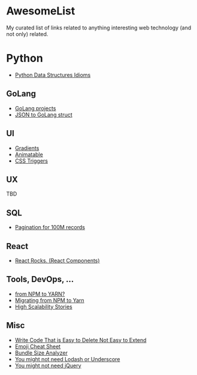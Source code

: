 # AwesomeList
My curated list of links related to anything interesting web technology (and not only) related.

# Python
- [Python Data Structures Idioms](https://dev.to/mushketyk/python-data-structures-idioms-6ae)

## GoLang
- [GoLang projects](https://github.com/golang/go/wiki/projects)
- [JSON to GoLang struct](https://mholt.github.io/json-to-go/)

## UI
- [Gradients](https://webkul.github.io/coolhue/)
- [Animatable](http://leaverou.github.io/animatable/#)
- [CSS Triggers](https://csstriggers.com/)

## UX
TBD

## SQL
- [Pagination for 100M records](https://dev.to/backendandbbq/the-sql-i-love-chapter-one)

## React
- [React Rocks. (React Components)](https://react.rocks/)

## Tools, DevOps, ...
- [from NPM to YARN?](http://www.blog.distelli.com/single-post/2016/12/14/Why-we-switched-from-NPM-to-Yarn)
- [Migrating from NPM to Yarn](https://yarnpkg.com/lang/en/docs/migrating-from-npm/)
- [High Scalability Stories](http://highscalability.com/all-time-favorites/)

## Misc
- [Write Code That is Easy to Delete Not Easy to Extend](http://programmingisterrible.com/post/139222674273/write-code-that-is-easy-to-delete-not-easy-to)
- [Emoji Cheat Sheet](https://www.webpagefx.com/tools/emoji-cheat-sheet/)
- [Bundle Size Analyzer](https://bundlephobia.com/)
- [You might not need Lodash or Underscore](https://www.reindex.io/blog/you-might-not-need-underscore/)
- [You might not need jQuery](http://youmightnotneedjquery.com/)
